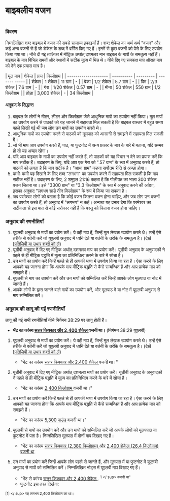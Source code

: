 # बाइबलीय वजन

 #

### विवरण

निम्नलिखित शब्द बाइबल में वजन की सबसे सामान्य इकाइयाँ हैं। शब्द शेकेल का अर्थ अर्थ "वजन" और कई अन्य वजनों से हैं जो शेकेल के शब्द में वर्णित किए गए हैं। इनमें से कुछ वजनों को पैसे के लिए उपयोग किया गया था। नीचे दी गई तालिका में मीट्रिक अर्थात् दशमलव मान बाइबल के मापों के समतुल्य नहीं हैं। बाइबल के माप विभिन्न समयों और स्थानों में सटीक मूल्य में भिन्न थे। नीचे दिए गए समकक्ष माप औसत माप को देने एक प्रयास मात्र है।

| मूल माप | शेकेल | ग्राम | किलोग्राम |
| -------------------- | ---------- | --------- | ------- ----- |
| शेकेल | 1 शेकेल | 11 ग्राम | - |
| बेका | 1/2 शेकेल | 5.7 ग्राम | - |
| पिम | 2/3 शेकेल | 7.6 ग्राम | - |
| गेरा | 1/20 शेकेल | 0.57 ग्राम | - |
| मीना | 50 शेकेल | 550 ग्राम | 1/2 किलोग्राम |
| तोड़ा | 3,000 शेकेल | - | 34 किलोग्राम |

#### अनुवाद के सिद्धान्त

1. बाइबल के लोगों ने मीटर, लीटर और किलोग्राम जैसे आधुनिक मापों का उपयोग नहीं किया। मूल मापों का उपयोग करने से पाठकों को यह जानने में सहायता मिल सकती है कि बाइबल वास्तव में बहुत समय पहले लिखी गई थी जब लोग उन मापों का उपयोग करते थे।
1. आधुनिक मापों का उपयोग करने से पाठकों को मूलपाठ को आसानी से समझने में सहायता मिल सकती है। 
1. जो भी माप आप उपयोग करते हैं, पाठ, या फुटनोट में अन्य प्रकार के माप के बारे में बताना, यदि सम्भव हो तो यह अच्छा रहेगा। 
1. यदि आप बाइबल के मापों का उपयोग नहीं करते हैं, तो पाठकों को यह विचार न देने का प्रयास करें कि माप सटीक हैं। उदाहरण के लिए, यदि आप एक गेरा को ".57 ग्राम" के रूप में अनुवाद करते हैं, तो पाठकों को लगता है कि माप सटीक है। "आधा ग्राम" कहना सर्वोत्तम रीति से अच्छा होगा।
1. कभी-कभी यह दिखाने के लिए शब्द "लगभग" का उपयोग करने में सहायता मिल सकती है कि माप सटीक नहीं है। उदाहरण के लिए, 2 शमूएल 21:16 कहता है कि गोलीयत का भाला 300 शेकेल वजन जितना था। इसे "3300 ग्राम" या "3.3 किलोग्राम" के रूप में अनुवाद करने की अपेक्षा, इसका अनुवाद "लगभग साडे तीन किलोग्राम" के रूप में किया जा सकता है। 
1. जब परमेश्वर लोगों को बताता है कि कोई वजन कितना वजन होना चाहिए, और जब लोग उन वजनों का उपयोग करते हैं, तो अनुवाद में "लगभग" न कहें। अन्यथा यह प्रभाव देगा कि परमेश्वर का सटीकता से इस बात से कोई सरोकार नहीं है कि वस्तु को कितना वजन होना चाहिए।

### अनुवाद की रणनीतियाँ

1. यूएलबी अनुवाद से मापों का प्रयोग करें। ये वही माप हैं, जिन्हें मूल लेखक उपयोग करते थे। उन्हें ऐसे तरीके से वर्तनी करें जो यूएलबी अनुवाद में ध्वनि देते या वर्तनी के तरीके के समतुल्य है। (देखें [[प्रतिलिपी या उधार शब्दों को लें](../translate-transliterate/01.md))
1. यूडीबी अनुवाद में दिए गए मीट्रिक अर्थात् दशमलव माप  का प्रयोग करें। यूडीबी अनुवाद के अनुवादकों ने पहले से ही मीट्रिक पद्धति में मूल्य का प्रतिनिधित्व करने के बारे में सोचा है। 
1. उन मापों का प्रयोग करें जिन्हें पहले से ही आपकी भाषा में उपयोग किया जा रहा है। ऐसा करने के लिए आपको यह जानना होगा कि आपके माप मीट्रिक पद्धति से कैसे सम्बन्धित हैं और आप प्रत्येक माप को समझते हैं।
1. यूएलबी से माप का उपयोग करें और उन मापों को सम्मिलित करें जिन्हें आपके लोग मूलपाठ या नोट में जानते हैं।
1. आपके लोगों के द्वारा जानने वाले मापों का उपयोग करें, और मूलपाठ में या नोट में यूएलबी अनुवाद से माप सम्मिलित करें।

### अनुवाद की लागू की गईं रणनीतियाँ

लागू की गई सभी रणनीतियाँ नीचे निर्गमन 38:29 पर लागू होती हैं।

* **भेंट का कांस्य <u> सत्तर किक्कार और 2,400 शेकेल </u> वजनी था।** (निर्गमन 38:29 यूएलबी)

1. यूएलबी अनुवाद से मापों का प्रयोग करें। ये वही माप हैं, जिन्हें मूल लेखक उपयोग करते थे। उन्हें ऐसे तरीके से वर्तनी करें जो यूएलबी अनुवाद में ध्वनि देते या वर्तनी के तरीके के समतुल्य है। (देखें [[प्रतिलिपी या उधार शब्दों को लें](../translate-transliterate/01.md))

	* "भेंट का कांस्य <u> सत्तर किक्कार और 2,400 शेकेल </u> वजनी था।"

1. यूडीबी अनुवाद में दिए गए मीट्रिक अर्थात् दशमलव मापों का प्रयोग करें। यूडीबी अनुवाद के अनुवादकों ने पहले से ही मीट्रिक पद्धति में मूल्य का प्रतिनिधित्व करने के बारे में सोचा है।

	* "भेंट का कांस्य <u> 2,400 किलोग्राम </u> वजनी था।"

1. उन मापों का प्रयोग करें जिन्हें पहले से ही आपकी भाषा में उपयोग किया जा रहा है। ऐसा करने के लिए आपको यह जानना होगा कि आपके माप मीट्रिक पद्धति से कैसे सम्बन्धित हैं और आप प्रत्येक माप को समझते हैं।

	* "भेंट का कांस्य <u> 5,300 पाउंड </u> वजनी था।"

1. यूएलबी से मापों का उपयोग करें और उन मापों को सम्मिलित करें जो आपके लोगों को मूलपपाठ या फुटनोट में पता है। निम्नलिखित मूलपाठ में दोनों माप दिखाए गए हैं।

	* "भेंट का कांस्य <u> सत्तर किक्कार (2,380 किलोग्राम) </u> और <u> 2,400 शेकेल (26.4 किलोग्राम) वजनी था</u>.

1. उन मापों का प्रयोग करें जिन्हें आपके लोग पहले से जानते हैं, और मूलपाठ में या फुटनोट में यूएलबी अनुवाद से मापों को सम्मिलित करें। निम्नलिखित नोट्स में यूएलबी माप दिखाए गए हैं।

	* "भेंट से कांस्य <u> सत्तर किक्कार और 2,400 शेकेल </u>. <Sup> 1 </ sup> वजनी था"
	* फुटनोट इस तरह दिखेगा:

<sup> [1] </ sup> यह लगभग 2,400 किलोग्राम का था।
